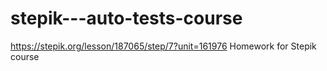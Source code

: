 # stepik---auto-tests-course

https://stepik.org/lesson/187065/step/7?unit=161976
Homework for Stepik course